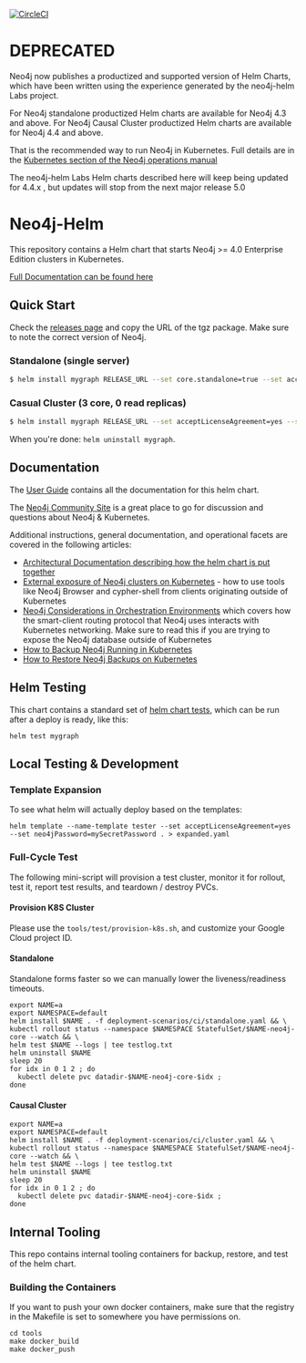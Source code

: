 [![CircleCI](https://circleci.com/gh/neo4j-contrib/neo4j-helm.svg?style=svg)](https://circleci.com/gh/neo4j-contrib/neo4j-helm)

# DEPRECATED
Neo4j now publishes a productized and supported version of Helm Charts, which have been written using the experience generated by the neo4j-helm Labs project.

For Neo4j standalone productized Helm charts are available for Neo4j 4.3 and above.
For Neo4j Causal Cluster productized Helm charts are available for Neo4j 4.4 and above.

That is the recommended way to run Neo4j in Kubernetes. Full details are in the [Kubernetes section of the Neo4j operations manual]()

The neo4j-helm Labs Helm charts described here will keep being updated for 4.4.x , but updates will stop from the next major release 5.0
# Neo4j-Helm

This repository contains a Helm chart that starts Neo4j >= 4.0 Enterprise Edition clusters in Kubernetes.

[Full Documentation can be found here](https://neo4j.com/labs/neo4j-helm/1.0.0/)

## Quick Start

Check the [releases page](https://github.com/neo4j-contrib/neo4j-helm/releases) and copy the URL of the tgz package.   Make sure to note the correct version of Neo4j.

### Standalone (single server)

```bash
$ helm install mygraph RELEASE_URL --set core.standalone=true --set acceptLicenseAgreement=yes --set neo4jPassword=mySecretPassword
```

### Casual Cluster (3 core, 0 read replicas)

```bash
$ helm install mygraph RELEASE_URL --set acceptLicenseAgreement=yes --set neo4jPassword=mySecretPassword
```

When you're done:  `helm uninstall mygraph`.

## Documentation

The [User Guide](https://neo4j.com/labs/neo4j-helm/1.0.0/) contains all the documentation for this helm chart.

The [Neo4j Community Site](https://community.neo4j.com/c/neo4j-graph-platform/cloud/76) is a great place to go for
discussion and questions about Neo4j & Kubernetes.

Additional instructions, general documentation, and operational facets are covered in the following
articles:

- [Architectural Documentation describing how the helm chart is put together](https://docs.google.com/presentation/d/14ziuwTzB6O7cp7fq0mA1lxWwZpwnJ9G4pZiwuLxBK70/edit?usp=sharing)
- [External exposure of Neo4j clusters on Kubernetes](tools/external-exposure/EXTERNAL-EXPOSURE.md) - how to use
tools like Neo4j Browser and cypher-shell from clients originating outside of Kubernetes
- [Neo4j Considerations in Orchestration Environments](https://medium.com/neo4j/neo4j-considerations-in-orchestration-environments-584db747dca5) which covers
how the smart-client routing protocol that Neo4j uses interacts with Kubernetes networking.  Make sure to read this if you are trying to expose the Neo4j database outside
of Kubernetes
- [How to Backup Neo4j Running in Kubernetes](https://medium.com/neo4j/how-to-backup-neo4j-running-in-kubernetes-3697761f229a)
- [How to Restore Neo4j Backups on Kubernetes](https://medium.com/google-cloud/how-to-restore-neo4j-backups-on-kubernetes-and-gke-6841aa1e3961)

## Helm Testing

This chart contains a standard set of [helm chart tests](https://helm.sh/docs/topics/chart_tests/), which 
can be run after a deploy is ready, like this:

```
helm test mygraph
```

## Local Testing & Development

### Template Expansion

To see what helm will actually deploy based on the templates:

```
helm template --name-template tester --set acceptLicenseAgreement=yes --set neo4jPassword=mySecretPassword . > expanded.yaml
```

### Full-Cycle Test

The following mini-script will provision a test cluster, monitor it for rollout, test it,
report test results, and teardown / destroy PVCs.

#### Provision K8S Cluster

Please use the `tools/test/provision-k8s.sh`, and customize your Google Cloud
project ID.

#### Standalone

Standalone forms faster so we can manually lower the liveness/readiness timeouts.

```
export NAME=a
export NAMESPACE=default
helm install $NAME . -f deployment-scenarios/ci/standalone.yaml && \
kubectl rollout status --namespace $NAMESPACE StatefulSet/$NAME-neo4j-core --watch && \
helm test $NAME --logs | tee testlog.txt
helm uninstall $NAME
sleep 20
for idx in 0 1 2 ; do
  kubectl delete pvc datadir-$NAME-neo4j-core-$idx ;
done
```

#### Causal Cluster

```
export NAME=a
export NAMESPACE=default
helm install $NAME . -f deployment-scenarios/ci/cluster.yaml && \
kubectl rollout status --namespace $NAMESPACE StatefulSet/$NAME-neo4j-core --watch && \
helm test $NAME --logs | tee testlog.txt
helm uninstall $NAME
sleep 20
for idx in 0 1 2 ; do
  kubectl delete pvc datadir-$NAME-neo4j-core-$idx ;
done
```

## Internal Tooling

This repo contains internal tooling containers for backup, restore, and test of
the helm chart.

### Building the Containers

If you want to push your own docker containers, make sure that the registry in 
the Makefile is set to somewhere you have permissions on.

```
cd tools
make docker_build
make docker_push
```

